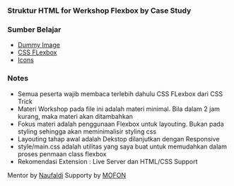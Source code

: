 ### Struktur HTML for Werkshop Flexbox by Case Study

### Sumber Belajar

- [Dummy Image](https://picsum.photos/200/300)
- [CSS FLexbox](https://css-tricks.com/snippets/css/a-guide-to-flexbox/)
- [Icons](https://heroicons.dev/?query=comme)

### Notes

- Semua peserta wajib membaca terlebih dahulu CSS FLexbox dari CSS Trick
- Materi Workshop pada file ini adalah materi minimal. Bila dalam 2 jam kurang, maka materi akan ditambahkan
- Fokus materi adalah penggunaan Flexbox untuk layouting. Bukan pada styling sehingga akan meminimalisir styling css
- Layouting tahap awal adalah Dekstop dilanjutkan dengan Responsive
- style/main.css adalah utilitas yang saya buat untuk memudahkan dalam proses penmaan class flexbox
- Rekomendasi Extension : Live Server dan HTML/CSS Support

Mentor by [Naufaldi](naufaldi.xyz/)
Supporty by [MOFON](https//mentee.naufaldi.xyz/)
